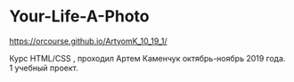 # Your-Life-A-Photo
https://orcourse.github.io/ArtyomK_10_19_1/

Курс HTML/CSS , проходил Артем Каменчук октябрь-ноябрь 2019 года. 1 учебный проект. 
